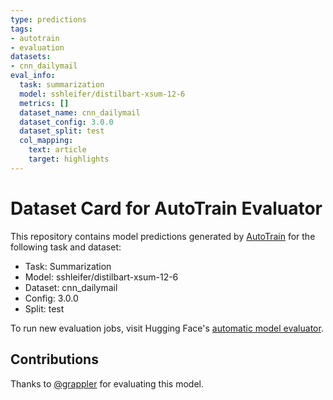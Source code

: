 ```yaml
---
type: predictions
tags:
- autotrain
- evaluation
datasets:
- cnn_dailymail
eval_info:
  task: summarization
  model: sshleifer/distilbart-xsum-12-6
  metrics: []
  dataset_name: cnn_dailymail
  dataset_config: 3.0.0
  dataset_split: test
  col_mapping:
    text: article
    target: highlights
---
```

# Dataset Card for AutoTrain Evaluator

This repository contains model predictions generated by [AutoTrain](https://huggingface.co/autotrain) for the following task and dataset:

* Task: Summarization
* Model: sshleifer/distilbart-xsum-12-6
* Dataset: cnn_dailymail
* Config: 3.0.0
* Split: test

To run new evaluation jobs, visit Hugging Face's [automatic model evaluator](https://huggingface.co/spaces/autoevaluate/model-evaluator).

## Contributions

Thanks to [@grappler](https://huggingface.co/grappler) for evaluating this model.